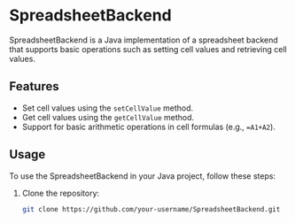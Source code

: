 # SpreadsheetBackend

SpreadsheetBackend is a Java implementation of a spreadsheet backend that supports basic operations such as setting cell values and retrieving cell values.

## Features

- Set cell values using the `setCellValue` method.
- Get cell values using the `getCellValue` method.
- Support for basic arithmetic operations in cell formulas (e.g., `=A1+A2`).

## Usage

To use the SpreadsheetBackend in your Java project, follow these steps:

1. Clone the repository:

   ```bash
   git clone https://github.com/your-username/SpreadsheetBackend.git
